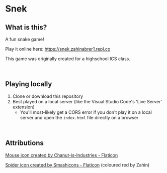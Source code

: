 # Snek

## What is this?
A fun snake game!

Play it online here: <a href="https://snek.zahinabrer1.repl.co">https://snek.zahinabrer1.repl.co</a>

This game was originally created for a highschool ICS class.

<br>

## Playing locally
1. Clone or download this repository
2. Best played on a local server (like the Visual Studio Code's 'Live Server' extension)
    - You'll most-likely get a CORS error if you don't play it on a local server and open the `index.html` file directly on a browser

<br>

## Attributions
<a href="https://www.flaticon.com/free-icons/rat" title="rat icons">Mouse icon created by Chanut-is-Industries - Flaticon</a>

<a href="https://www.flaticon.com/free-icons/spider" title="spider icons">Spider icon created by Smashicons - Flaticon</a> (coloured red by Zahin)
